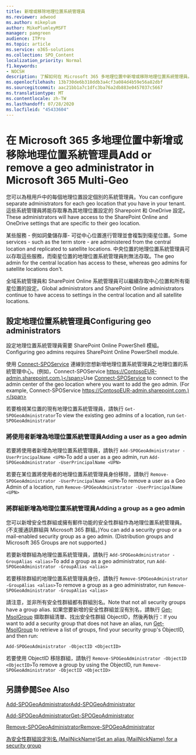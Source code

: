 ```yaml
---
title: 新增或移除地理位置系統管理員
ms.reviewer: adwood
ms.author: mikeplum
author: MikePlumleyMSFT
manager: pamgreen
audience: ITPro
ms.topic: article
ms.service: o365-solutions
ms.collection: SPO_Content
localization_priority: Normal
f1.keywords:
- NOCSH
description: 了解如何在 Microsoft 365 多地理位置中新增或移除地理位置系統管理員。
ms.openlocfilehash: 13b730de6b318ddb3a4cf3a084d4b59e56a82dbf
ms.sourcegitcommit: aac21bb1a7c1dfc3ba76a2db883e0457037c5667
ms.translationtype: MT
ms.contentlocale: zh-TW
ms.lasthandoff: 07/28/2020
ms.locfileid: "45433604"
---
```

# <a name="add-or-remove-a-geo-administrator-in-microsoft-365-multi-geo"></a><span data-ttu-id="eadc9-103">在 Microsoft 365 多地理位置中新增或移除地理位置系統管理員</span><span class="sxs-lookup"><span data-stu-id="eadc9-103">Add or remove a geo administrator in Microsoft 365 Multi-Geo</span></span>

<span data-ttu-id="eadc9-104">您可以為租用戶中的每個地理位置設定個別的系統管理員。</span><span class="sxs-lookup"><span data-stu-id="eadc9-104">You can configure separate administrators for each geo location that you have in your tenant.</span></span> <span data-ttu-id="eadc9-105">這些系統管理員將能存取專為其地理位置設定的 Sharepoint 和 OneDrive 設定。</span><span class="sxs-lookup"><span data-stu-id="eadc9-105">These administrators will have access to the SharePoint Online and OneDrive settings that are specific to their geo location.</span></span>

<span data-ttu-id="eadc9-106">某些服務 - 例如詞彙儲存庫- 可從中心位置進行管理並會複製到衛星位置。</span><span class="sxs-lookup"><span data-stu-id="eadc9-106">Some services - such as the term store - are administered from the central location and replicated to satellite locations.</span></span> <span data-ttu-id="eadc9-107">中央位置的地理位置系統管理員可以存取這些服務，而衛星位置的地理位置系統管理員則無法存取。</span><span class="sxs-lookup"><span data-stu-id="eadc9-107">The geo admin for the central location has access to these, whereas geo admins for satellite locations don't.</span></span>

<span data-ttu-id="eadc9-108">全域系統管理員和 SharePoint Online 系統管理員可以繼續存取中心位置和所有衛星位置的設定。</span><span class="sxs-lookup"><span data-stu-id="eadc9-108">Global administrators and SharePoint Online administrators continue to have access to settings in the central location and all satellite locations.</span></span>

## <a name="configuring-geo-administrators"></a><span data-ttu-id="eadc9-109">設定地理位置系統管理員</span><span class="sxs-lookup"><span data-stu-id="eadc9-109">Configuring geo administrators</span></span>

<span data-ttu-id="eadc9-110">設定地理位置系統管理員需要 SharePoint Online PowerShell 模組。</span><span class="sxs-lookup"><span data-stu-id="eadc9-110">Configuring geo admins requires SharePoint Online PowerShell module.</span></span>

<span data-ttu-id="eadc9-111">使用 [Connect-SPOService](https://docs.microsoft.com/powershell/module/sharepoint-online/Connect-SPOService) 連線到您想新增地理位置系統管理員之地理位置的系統管理中心。(例如，Connect-SPOService  https://ContosoEUR-admin.sharepoint.com.)</span><span class="sxs-lookup"><span data-stu-id="eadc9-111">Use [Connect-SPOService](https://docs.microsoft.com/powershell/module/sharepoint-online/Connect-SPOService) to connect to the admin center of the geo location where you want to add the geo admin. (For example, Connect-SPOService  https://ContosoEUR-admin.sharepoint.com.)</span></span>

<span data-ttu-id="eadc9-112">若要檢視某位置的現有地理位置系統管理員，請執行 `Get-SPOGeoAdministrator`</span><span class="sxs-lookup"><span data-stu-id="eadc9-112">To view the existing geo admins of a location, run `Get-SPOGeoAdministrator`</span></span>

### <a name="adding-a-user-as-a-geo-admin"></a><span data-ttu-id="eadc9-113">將使用者新增為地理位置系統管理員</span><span class="sxs-lookup"><span data-stu-id="eadc9-113">Adding a user as a geo admin</span></span>

<span data-ttu-id="eadc9-114">若要將使用者新增為地理位置系統管理員，請執行 `Add-SPOGeoAdministrator -UserPrincipalName <UPN>`</span><span class="sxs-lookup"><span data-stu-id="eadc9-114">To add a user as a geo admin, run `Add-SPOGeoAdministrator -UserPrincipalName <UPN>`</span></span>

<span data-ttu-id="eadc9-115">若要在某位置將使用者的地理位置系統管理員身份移除，請執行 `Remove-SPOGeoAdministrator -UserPrincipalName <UPN>`</span><span class="sxs-lookup"><span data-stu-id="eadc9-115">To remove a user as a Geo Admin of a location, run  `Remove-SPOGeoAdministrator -UserPrincipalName <UPN>`</span></span>

### <a name="adding-a-group-as-a-geo-admin"></a><span data-ttu-id="eadc9-116">將群組新增為地理位置系統管理員</span><span class="sxs-lookup"><span data-stu-id="eadc9-116">Adding a group as a geo admin</span></span>

<span data-ttu-id="eadc9-117">您可以新增安全性群組或擁有郵件功能的安全性群組作為地理位置系統管理員。(不支援通訊群組與 Microsoft 365 群組。)</span><span class="sxs-lookup"><span data-stu-id="eadc9-117">You can add a security group or a mail-enabled security group as a geo admin. (Distribution groups and Microsoft 365 Groups are not supported.)</span></span>

<span data-ttu-id="eadc9-118">若要新增群組為地理位置系統管理員，請執行 `Add-SPOGeoAdministrator -GroupAlias <alias>`</span><span class="sxs-lookup"><span data-stu-id="eadc9-118">To add a group as a geo administrator, run `Add-SPOGeoAdministrator -GroupAlias <alias>`</span></span>

<span data-ttu-id="eadc9-119">若要移除群組的地理位置系統管理員身份，請執行 `Remove-SPOGeoAdministrator -GroupAlias <alias>`</span><span class="sxs-lookup"><span data-stu-id="eadc9-119">To remove a group as a geo administrator, run `Remove-SPOGeoAdministrator -GroupAlias <alias>`</span></span>

<span data-ttu-id="eadc9-120">請注意，並非所有安全性群組都有群組別名。</span><span class="sxs-lookup"><span data-stu-id="eadc9-120">Note that not all security groups have a group alias.</span></span> <span data-ttu-id="eadc9-121">如果您要新增的安全性群組並沒有別名，請執行 [Get-MsolGroup](https://docs.microsoft.com/powershell/module/msonline/get-msolgroup) 擷取群組清單、找出安全性群組 ObjectID，然後再執行：</span><span class="sxs-lookup"><span data-stu-id="eadc9-121">If you want to add a security group that does not have an alias, run [Get-MsolGroup](https://docs.microsoft.com/powershell/module/msonline/get-msolgroup) to retrieve a list of groups, find your security group's ObjectID, and then run:</span></span>

`Add-SPOGeoAdministrator -ObjectID <ObjectID>`

<span data-ttu-id="eadc9-122">若要使用 ObjectID 移除群組，請執行 `Remove-SPOGeoAdministrator -ObjectID <ObjectID>`</span><span class="sxs-lookup"><span data-stu-id="eadc9-122">To remove a group by using the ObjectID, run `Remove-SPOGeoAdministrator -ObjectID <ObjectID>`</span></span>

## <a name="see-also"></a><span data-ttu-id="eadc9-123">另請參閱</span><span class="sxs-lookup"><span data-stu-id="eadc9-123">See Also</span></span>

[<span data-ttu-id="eadc9-124">Add-SPOGeoAdministrator</span><span class="sxs-lookup"><span data-stu-id="eadc9-124">Add-SPOGeoAdministrator</span></span>](https://docs.microsoft.com/powershell/module/sharepoint-online/add-spogeoadministrator)

[<span data-ttu-id="eadc9-125">Add-SPOGeoAdministrator</span><span class="sxs-lookup"><span data-stu-id="eadc9-125">Get-SPOGeoAdministrator</span></span>](https://docs.microsoft.com/powershell/module/sharepoint-online/get-spogeoadministrator)

[<span data-ttu-id="eadc9-126">Remove-SPOGeoAdministrator</span><span class="sxs-lookup"><span data-stu-id="eadc9-126">Remove-SPOGeoAdministrator</span></span>](https://docs.microsoft.com/powershell/module/sharepoint-online/remove-spogeoadministrator)

[<span data-ttu-id="eadc9-127">為安全性群組設定別名 (MailNickName)</span><span class="sxs-lookup"><span data-stu-id="eadc9-127">Set an alias (MailNickName) for a security group</span></span>](https://docs.microsoft.com/powershell/module/azuread/set-azureadgroup)
